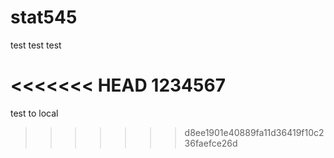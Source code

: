 # stat545
test test test

<<<<<<< HEAD
1234567
=======
test to local
>>>>>>> d8ee1901e40889fa11d36419f10c236faefce26d
